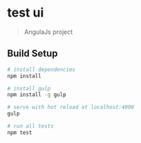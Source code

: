 # test ui

> AngulaJs project

## Build Setup

``` bash
# install dependencies
npm install

# install gulp
npm install -g gulp

# serve with hot reload at localhost:4000
gulp

# run all tests
npm test